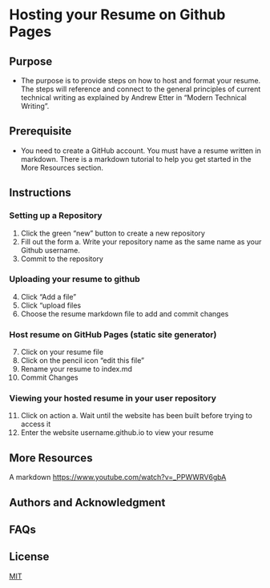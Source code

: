 # Hosting your Resume on Github Pages

## Purpose
* The purpose is to provide steps on how to host and format your resume. The steps will reference and connect to the general principles of current technical writing as explained by Andrew Etter in “Modern Technical Writing”.

## Prerequisite
* You need to create a GitHub account. You must have a resume written in markdown. There is a markdown tutorial to help you get started in the More Resources section. 

## Instructions
### Setting up a Repository
1. Click the green “new” button to create a new repository
2. Fill out the form
a. Write your repository name as the same name as your Github username.
3. Commit to the repository
### Uploading your resume to github
4. Click “Add a file”
5. Click “upload files
6. Choose the resume markdown file to add and commit changes
### Host resume on GitHub Pages (static site generator)
7. Click on your resume file
8. Click on the pencil icon “edit this file”
9. Rename your resume to index.md
10. Commit Changes
### Viewing your hosted resume in your user repository
11. Click on action
a. Wait until the website has been built before trying to access it
12. Enter the website username.github.io to view your resume

	
## More Resources
A markdown 
https://www.youtube.com/watch?v=_PPWWRV6gbA


## Authors and Acknowledgment

## FAQs



## License

[MIT](https://choosealicense.com/licenses/mit/)
